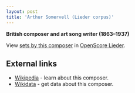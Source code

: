 ```yaml
---
layout: post
title: 'Arthur Somervell (Lieder corpus)'
---
```


__British composer and art song writer (1863–1937)__

View [sets by this composer] in [OpenScore Lieder].

[sets by this composer]: https://musescore.com/openscore-lieder-corpus/sets?order=title&text=Somervell,+Arthur
[OpenScore Lieder]: https://musescore.com/openscore-lieder-corpus

## External links

- [Wikipedia] - learn about this composer.
- [Wikidata] - get data about this composer.

[Wikipedia]: https://en.wikipedia.org/wiki/Arthur_Somervell
[Wikidata]: https://www.wikidata.org/wiki/Q4800330
